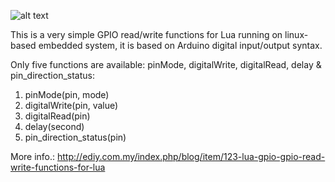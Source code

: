 ![alt text](https://cloud.githubusercontent.com/assets/2958810/10214695/34778a8c-684d-11e5-81d6-88726b217aec.jpg "Lua_GPIO")

This is a very simple GPIO read/write functions for Lua running on linux-based embedded system, it is based on Arduino digital input/output syntax.

Only five functions are available: pinMode, digitalWrite, digitalRead, delay & pin_direction_status:
<ol>
<li>pinMode(pin, mode)</li>
<li>digitalWrite(pin, value)</li>
<li>digitalRead(pin)</li>
<li>delay(second)</li>
<li>pin_direction_status(pin)</li>
</ol>

More info.: http://ediy.com.my/index.php/blog/item/123-lua-gpio-gpio-read-write-functions-for-lua
